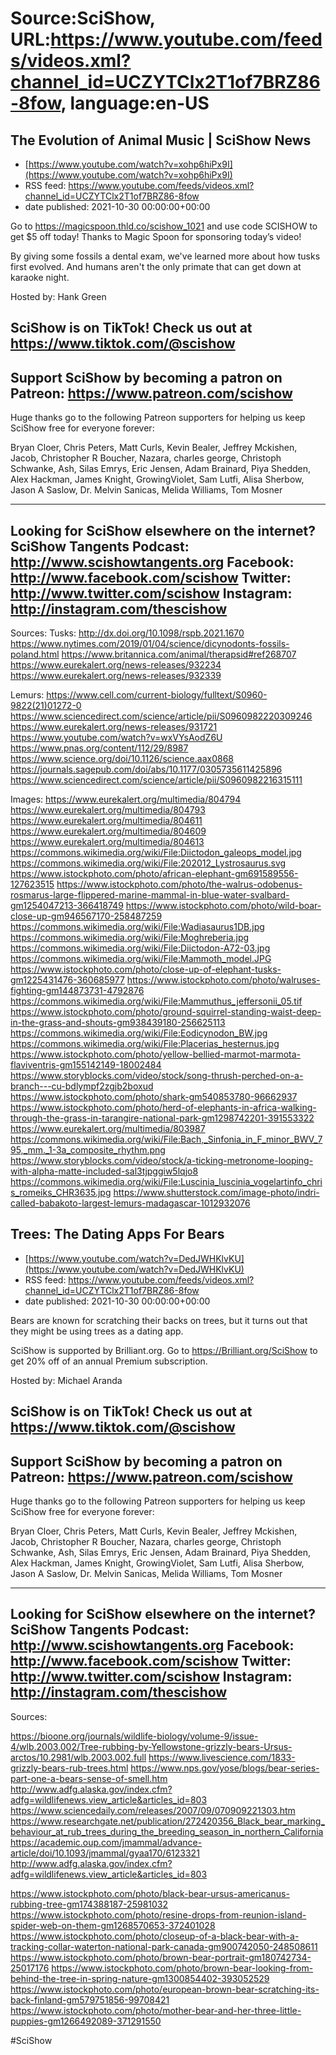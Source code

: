 # Source:SciShow, URL:https://www.youtube.com/feeds/videos.xml?channel_id=UCZYTClx2T1of7BRZ86-8fow, language:en-US

## The Evolution of Animal Music | SciShow News
 - [https://www.youtube.com/watch?v=xohp6hiPx9I](https://www.youtube.com/watch?v=xohp6hiPx9I)
 - RSS feed: https://www.youtube.com/feeds/videos.xml?channel_id=UCZYTClx2T1of7BRZ86-8fow
 - date published: 2021-10-30 00:00:00+00:00

Go to https://magicspoon.thld.co/scishow_1021 and use code SCISHOW to get $5 off today! Thanks to Magic Spoon for sponsoring today’s video!

By giving some fossils a dental exam, we've learned more about how tusks first evolved. And humans aren't the only primate that can get down at karaoke night.

Hosted by: Hank Green

SciShow is on TikTok!  Check us out at https://www.tiktok.com/@scishow 
----------
Support SciShow by becoming a patron on Patreon: https://www.patreon.com/scishow
----------
Huge thanks go to the following Patreon supporters for helping us keep SciShow free for everyone forever:

Bryan Cloer, Chris Peters, Matt Curls, Kevin Bealer, Jeffrey Mckishen, Jacob, Christopher R Boucher, Nazara, charles george, Christoph Schwanke, Ash, Silas Emrys, Eric Jensen, Adam Brainard, Piya Shedden, Alex Hackman, James Knight, GrowingViolet, Sam Lutfi, Alisa Sherbow, Jason A Saslow, Dr. Melvin Sanicas, Melida Williams, Tom Mosner

----------
Looking for SciShow elsewhere on the internet?
SciShow Tangents Podcast: http://www.scishowtangents.org
Facebook: http://www.facebook.com/scishow
Twitter: http://www.twitter.com/scishow
Instagram: http://instagram.com/thescishow
----------
Sources:
Tusks:
http://dx.doi.org/10.1098/rspb.2021.1670 
https://www.nytimes.com/2019/01/04/science/dicynodonts-fossils-poland.html 
https://www.britannica.com/animal/therapsid#ref268707
https://www.eurekalert.org/news-releases/932234
https://www.eurekalert.org/news-releases/932339 

Lemurs:
https://www.cell.com/current-biology/fulltext/S0960-9822(21)01272-0
https://www.sciencedirect.com/science/article/pii/S0960982220309246
https://www.eurekalert.org/news-releases/931721  
https://www.youtube.com/watch?v=wxVYsAodZ6U 
https://www.pnas.org/content/112/29/8987 
https://www.science.org/doi/10.1126/science.aax0868 
https://journals.sagepub.com/doi/abs/10.1177/0305735611425896 
https://www.sciencedirect.com/science/article/pii/S0960982216315111 

Images:
https://www.eurekalert.org/multimedia/804794
https://www.eurekalert.org/multimedia/804793
https://www.eurekalert.org/multimedia/804611
https://www.eurekalert.org/multimedia/804609
https://www.eurekalert.org/multimedia/804613
https://commons.wikimedia.org/wiki/File:Diictodon_galeops_model.jpg
https://commons.wikimedia.org/wiki/File:202012_Lystrosaurus.svg
https://www.istockphoto.com/photo/african-elephant-gm691589556-127623515
https://www.istockphoto.com/photo/the-walrus-odobenus-rosmarus-large-flippered-marine-mammal-in-blue-water-svalbard-gm1254047213-366418749
https://www.istockphoto.com/photo/wild-boar-close-up-gm946567170-258487259
https://commons.wikimedia.org/wiki/File:Wadiasaurus1DB.jpg
https://commons.wikimedia.org/wiki/File:Moghreberia.jpg
https://commons.wikimedia.org/wiki/File:Diictodon-A72-03.jpg
https://commons.wikimedia.org/wiki/File:Mammoth_model.JPG
https://www.istockphoto.com/photo/close-up-of-elephant-tusks-gm1225431476-360685977
https://www.istockphoto.com/photo/walruses-fighting-gm144873731-4792876
https://commons.wikimedia.org/wiki/File:Mammuthus_jeffersonii_05.tif
https://www.istockphoto.com/photo/ground-squirrel-standing-waist-deep-in-the-grass-and-shouts-gm938439180-256625113
https://commons.wikimedia.org/wiki/File:Eodicynodon_BW.jpg
https://commons.wikimedia.org/wiki/File:Placerias_hesternus.jpg
https://www.istockphoto.com/photo/yellow-bellied-marmot-marmota-flaviventris-gm155142149-18002484
https://www.storyblocks.com/video/stock/song-thrush-perched-on-a-branch---cu-bdlympf2zgjb2boxud
https://www.istockphoto.com/photo/shark-gm540853780-96662937
https://www.istockphoto.com/photo/herd-of-elephants-in-africa-walking-through-the-grass-in-tarangire-national-park-gm1298742201-391553322
https://www.eurekalert.org/multimedia/803987
https://commons.wikimedia.org/wiki/File:Bach,_Sinfonia_in_F_minor_BWV_795,_mm._1-3a_composite_rhythm.png
https://www.storyblocks.com/video/stock/a-ticking-metronome-looping-with-alpha-matte-included-sal3tjpggiw5lqjo8
https://commons.wikimedia.org/wiki/File:Luscinia_luscinia_vogelartinfo_chris_romeiks_CHR3635.jpg
https://www.shutterstock.com/image-photo/indri-called-babakoto-largest-lemurs-madagascar-1012932076

## Trees: The Dating Apps For Bears
 - [https://www.youtube.com/watch?v=DedJWHKlvKU](https://www.youtube.com/watch?v=DedJWHKlvKU)
 - RSS feed: https://www.youtube.com/feeds/videos.xml?channel_id=UCZYTClx2T1of7BRZ86-8fow
 - date published: 2021-10-30 00:00:00+00:00

Bears are known for scratching their backs on trees, but it turns out that they might be using trees as a dating app.

SciShow is supported by Brilliant.org. Go to https://Brilliant.org/SciShow to get 20% off of an annual Premium subscription. 

Hosted by: Michael Aranda

SciShow is on TikTok!  Check us out at https://www.tiktok.com/@scishow 
----------
Support SciShow by becoming a patron on Patreon: https://www.patreon.com/scishow
----------
Huge thanks go to the following Patreon supporters for helping us keep SciShow free for everyone forever:

Bryan Cloer, Chris Peters, Matt Curls, Kevin Bealer, Jeffrey Mckishen, Jacob, Christopher R Boucher, Nazara, charles george, Christoph Schwanke, Ash, Silas Emrys, Eric Jensen, Adam Brainard, Piya Shedden, Alex Hackman, James Knight, GrowingViolet, Sam Lutfi, Alisa Sherbow, Jason A Saslow, Dr. Melvin Sanicas, Melida Williams, Tom Mosner

----------
Looking for SciShow elsewhere on the internet?
SciShow Tangents Podcast: http://www.scishowtangents.org
Facebook: http://www.facebook.com/scishow
Twitter: http://www.twitter.com/scishow
Instagram: http://instagram.com/thescishow
----------
Sources:

https://bioone.org/journals/wildlife-biology/volume-9/issue-4/wlb.2003.002/Tree-rubbing-by-Yellowstone-grizzly-bears-Ursus-arctos/10.2981/wlb.2003.002.full
https://www.livescience.com/1833-grizzly-bears-rub-trees.html
https://www.nps.gov/yose/blogs/bear-series-part-one-a-bears-sense-of-smell.htm
http://www.adfg.alaska.gov/index.cfm?adfg=wildlifenews.view_article&articles_id=803
https://www.sciencedaily.com/releases/2007/09/070909221303.htm
https://www.researchgate.net/publication/272420356_Black_bear_marking_behaviour_at_rub_trees_during_the_breeding_season_in_northern_California
https://academic.oup.com/jmammal/advance-article/doi/10.1093/jmammal/gyaa170/6123321
http://www.adfg.alaska.gov/index.cfm?adfg=wildlifenews.view_article&articles_id=803

https://www.istockphoto.com/photo/black-bear-ursus-americanus-rubbing-tree-gm174388187-25981032
https://www.istockphoto.com/photo/resine-drops-from-reunion-island-spider-web-on-them-gm1268570653-372401028
https://www.istockphoto.com/photo/closeup-of-a-black-bear-with-a-tracking-collar-waterton-national-park-canada-gm900742050-248508611
https://www.istockphoto.com/photo/brown-bear-portrait-gm180742734-25017176
https://www.istockphoto.com/photo/brown-bear-looking-from-behind-the-tree-in-spring-nature-gm1300854402-393052529
https://www.istockphoto.com/photo/european-brown-bear-scratching-its-back-finland-gm579751856-99708421
https://www.istockphoto.com/photo/mother-bear-and-her-three-little-puppies-gm1266492089-371291550

#SciShow

